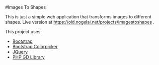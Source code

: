 #Images To Shapes

This is just a simple web application that transforms images to different shapes. Live version at https://old.nogelai.net/projects/imagestoshapes .

This project uses:
- [Bootstrap](http://getbootstrap.com/)
- [Bootstrap Colorpicker](https://itsjavi.com/bootstrap-colorpicker/)
- [JQuery](https://jquery.com/)
- [PHP GD Library](http://php.net/manual/en/book.image.php)
